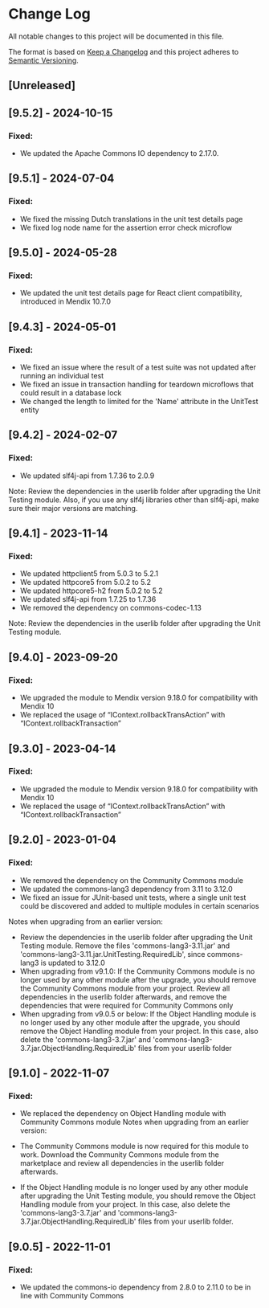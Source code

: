 # Change Log
All notable changes to this project will be documented in this file.

The format is based on [Keep a Changelog](http://keepachangelog.com/) 
and this project adheres to [Semantic Versioning](http://semver.org/).

## [Unreleased]

## [9.5.2] - 2024-10-15

### Fixed:
- We updated the Apache Commons IO dependency to 2.17.0. 

## [9.5.1] - 2024-07-04

### Fixed:
- We fixed the missing Dutch translations in the unit test details page
- We fixed log node name for the assertion error check microflow

## [9.5.0] - 2024-05-28

### Fixed:
- We updated the unit test details page for React client compatibility, introduced in Mendix 10.7.0

## [9.4.3] - 2024-05-01

### Fixed:
- We fixed an issue where the result of a test suite was not updated after running an individual test
- We fixed an issue in transaction handling for teardown microflows that could result in a database lock
- We changed the length to limited for the 'Name' attribute in the UnitTest entity

## [9.4.2] - 2024-02-07

### Fixed:
- We updated slf4j-api from 1.7.36 to 2.0.9

Note: Review the dependencies in the userlib folder after upgrading the Unit Testing module. Also, if you use any slf4j libraries other than slf4j-api, make sure their major versions are matching.

## [9.4.1] - 2023-11-14

### Fixed:
- We updated httpclient5 from 5.0.3 to 5.2.1
- We updated httpcore5 from 5.0.2 to 5.2
- We updated httpcore5-h2 from 5.0.2 to 5.2
- We updated slf4j-api from 1.7.25 to 1.7.36
- We removed the dependency on commons-codec-1.13

Note: Review the dependencies in the userlib folder after upgrading the Unit Testing module.

## [9.4.0] - 2023-09-20

### Fixed:
- We upgraded the module to Mendix version 9.18.0 for compatibility with Mendix 10
- We replaced the usage of “IContext.rollbackTransAction” with “IContext.rollbackTransaction”

## [9.3.0] - 2023-04-14

### Fixed:
- We upgraded the module to Mendix version 9.18.0 for compatibility with Mendix 10
- We replaced the usage of “IContext.rollbackTransAction” with “IContext.rollbackTransaction”

## [9.2.0] - 2023-01-04

### Fixed:
- We removed the dependency on the Community Commons module
- We updated the commons-lang3 dependency from 3.11 to 3.12.0
- We fixed an issue for JUnit-based unit tests, where a single unit test could be discovered and added to multiple modules in certain scenarios

Notes when upgrading from an earlier version:
- Review the dependencies in the userlib folder after upgrading the Unit Testing module. Remove the files 'commons-lang3-3.11.jar' and 'commons-lang3-3.11.jar.UnitTesting.RequiredLib', since commons-lang3 is updated to 3.12.0
- When upgrading from v9.1.0: If the Community Commons module is no longer used by any other module after the upgrade, you should remove the Community Commons module from your project. Review all dependencies in the userlib folder afterwards, and remove the dependencies that were required for Community Commons only
- When upgrading from v9.0.5 or below: If the Object Handling module is no longer used by any other module after the upgrade, you should remove the Object Handling module from your project. In this case, also delete the 'commons-lang3-3.7.jar' and 'commons-lang3-3.7.jar.ObjectHandling.RequiredLib' files from your userlib folder

## [9.1.0] - 2022-11-07

### Fixed:
- We replaced the dependency on Object Handling module with Community Commons module
Notes when upgrading from an earlier version:

- The Community Commons module is now required for this module to work. Download the Community Commons module from the marketplace and review all dependencies in the userlib folder afterwards.
- If the Object Handling module is no longer used by any other module after upgrading the Unit Testing module, you should remove the Object Handling module from your project. In this case, also delete the 'commons-lang3-3.7.jar' and 'commons-lang3-3.7.jar.ObjectHandling.RequiredLib' files from your userlib folder.

## [9.0.5] - 2022-11-01

### Fixed:
- We updated the commons-io dependency from 2.8.0 to 2.11.0 to be in line with Community Commons